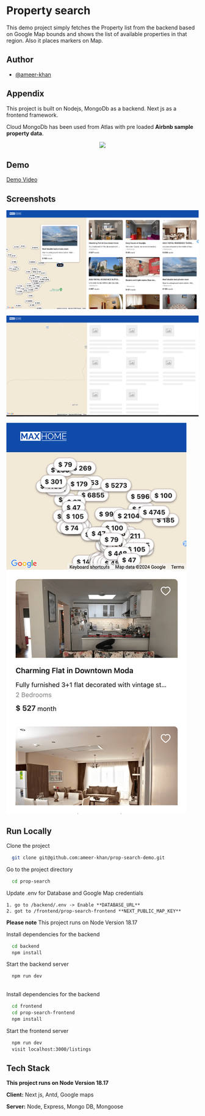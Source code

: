 
# Property search 

This demo project simply fetches the Property list from the backend based on Google Map bounds and shows the list of available properties in that region. Also it places markers on Map.



## Author

- [@ameer-khan](https://github.com/ameer-khan)


## Appendix

This project is built on Nodejs, MongoDb as a backend. Next js as a frontend framework. 

Cloud MongoDb has been used from Atlas with pre loaded **Airbnb sample property data**.


<div align="center">
  <a href="" rel="noopener">
  <img width=600px height=auto src="demo.gif"></a>
</div>



## Demo

[Demo Video](https://www.awesomescreenshot.com/video/26342111?key=4c8c8327c2ff2f786891fcf7000f44b0)


## Screenshots


![Desktop Screenshot](desktop.png)

![Desktop Loading Screenshot](loading.png)

![Mobile screen Screenshot](mobile.png)

## Run Locally

Clone the project

```bash
  git clone git@github.com:ameer-khan/prop-search-demo.git
```

Go to the project directory

```bash
  cd prop-search
```

Update .env for Database and Google Map credentials


```
1. go to /backend/.env -> Enable **DATABASE_URL**
2. got to /frontend/prop-search-frontend **NEXT_PUBLIC_MAP_KEY**

```

**Please note**
This project runs on Node Version 18.17



Install dependencies for the backend

```bash
  cd backend  
  npm install
```

Start the backend server

```bash
  npm run dev
  
```


Install dependencies for the backend

```bash
  cd frontend
  cd prop-search-frontend  
  npm install
```

Start the frontend server

```bash
  npm run dev
  visit localhost:3000/listings
```

## Tech Stack

**This project runs on Node Version 18.17**

**Client:** Next js, Antd, Google maps

**Server:** Node, Express, Mongo DB, Mongoose





